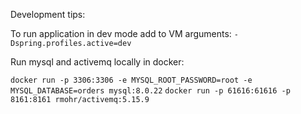 
Development tips:

To run application in dev mode add to VM arguments:
`-Dspring.profiles.active=dev `

Run mysql and activemq locally in docker:

`docker run -p 3306:3306 -e MYSQL_ROOT_PASSWORD=root -e MYSQL_DATABASE=orders mysql:8.0.22`
`docker run -p 61616:61616 -p 8161:8161 rmohr/activemq:5.15.9`